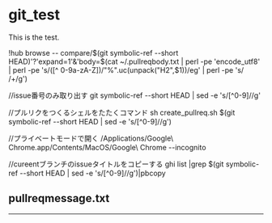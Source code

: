 # git_test
This is the test.


!hub browse -- compare/$(git symbolic-ref --short HEAD)'?'expand=1'&'body=$(cat ~/.pullreqbody.txt | perl -pe 'encode_utf8' | perl -pe 's/([^ 0-9a-zA-Z])/\"%\".uc(unpack(\"H2\",$1))/eg' | perl -pe 's/ /+/g') 


//issue番号のみ取り出す
git symbolic-ref --short HEAD | sed -e 's/[^0-9]//g'

//プルリクをつくるシェルをたたくコマンド
sh create_pullreq.sh $(git symbolic-ref --short HEAD | sed -e 's/[^0-9]//g')

//プライベートモードで開く
/Applications/Google\ Chrome.app/Contents/MacOS/Google\ Chrome --incognito


//cureentブランチのissueタイトルをコピーする
ghi list |grep $(git symbolic-ref --short HEAD | sed -e 's/[^0-9]//g')|pbcopy

pullreqmessage.txt
--------------------------------------------

--------------------------------------------



